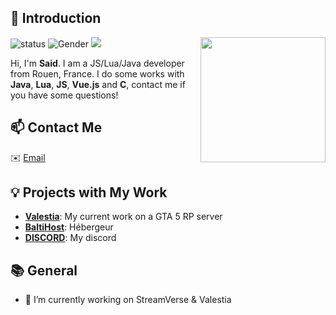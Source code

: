 ## 👋 Introduction

<img align='right' src='https://avatars.githubusercontent.com/u/178090845?s=96&v=4' width='200"'>

![status](https://img.shields.io/badge/status-up-brightgreen) ![Gender](https://img.shields.io/badge/gender-%F0%9F%A4%B5-lightgrey) ![](https://visitor-badge.glitch.me/badge?page_id=github.com/Ekinoxx0)

Hi, I'm **Said**. I am a JS/Lua/Java developer from Rouen, France.
I do some works with **Java**, **Lua**, **JS**, **Vue.js** and **C**, contact me if you have some questions!

## 📫 Contact Me 

✉️ [Email](mailto:imodzbobby13@gmail.fr) 

## 💡 Projects with My Work

- [**Valestia**](https://discord.gg/SH7CDP4hXT): My current work on a GTA 5 RP server
- [**BaltiHost**](https://discord.gg/4sychhgHeY): Hébergeur
- [**DISCORD**](https://discord.gg/ujKHmF4Ngp): My discord

## 📚 General

- 🔭 I’m currently working on StreamVerse & Valestia
